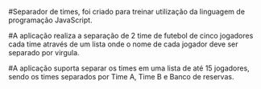 #Separador de times, foi criado para treinar utilização da linguagem de programação JavaScript. 

#A aplicação realiza a separação de 2 time de futebol de cinco jogadores cada time através de um lista onde o nome de cada jogador deve ser separado por virgula. 

#A aplicação suporta separar os times em uma lista de até 15 jogadores, sendo os times separados por Time A, Time B e Banco de reservas. 